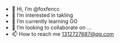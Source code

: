 - 👋 Hi, I’m @foxfencc
- 👀 I’m interested in takling
- 🌱 I’m currently learning GO
- 💞️ I’m looking to collaborate on ...
- 📫 How to reach me 1312727687@qq.com

<!---
foxfencc/foxfencc is a ✨ special ✨ repository because its `README.md` (this file) appears on your GitHub profile.
You can click the Preview link to take a look at your changes.
--->
